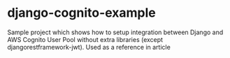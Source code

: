 # django-cognito-example

Sample project which shows how to setup integration between Django and AWS Cognito User Pool without extra libraries (except djangorestframework-jwt).
Used as a reference in article <link>
